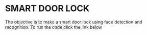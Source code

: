 # SMART DOOR LOCK
The objective is to make a smart door lock using face detection and recognition.
To run the code click the link below

